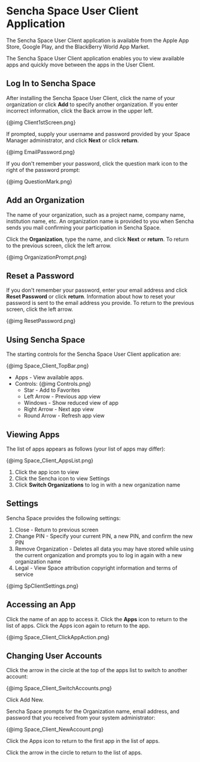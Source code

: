 # Sencha Space User Client Application

The Sencha Space User Client application is available from the Apple App Store, Google Play,
and the BlackBerry World App Market. 

The Sencha Space User Client application enables you to view available apps 
and quickly move between the apps in the User Client. 

## Log In to Sencha Space

After installing the Sencha Space User Client, click the name of your 
organization or click <b>Add</b> to specify another organization. If you enter
incorrect information, click the Back arrow in the upper left.

{@img Client1stScreen.png}

If prompted, supply your username and password provided by your 
Space Manager administrator, and click <b>Next</b> or click <b>return</b>.

{@img EmailPassword.png}

If you don't remember your password, click the question mark icon to the right
of the password prompt:

{@img QuestionMark.png}

## Add an Organization

The name of your organization, such as a project name, company name, institution name, etc. 
An organization name is provided to you when Sencha sends you mail confirming your 
participation in Sencha Space. 

Click the <b>Organization</b>, type the name, and click <b>Next</b> or <b>return</b>.
To return to the previous screen, click the left arrow.

{@img OrganizationPrompt.png}

## Reset a Password

If you don't remember your password, enter your email address and click <b>Reset Password</b> 
or click <b>return</b>. Information about how to reset your password is sent to the email
address you provide. To return to the previous screen, click the left arrow. 

{@img ResetPassword.png}

## Using Sencha Space

The starting controls for the Sencha Space User Client application are:

{@img Space_Client_TopBar.png}

<ul>
<li>Apps - View available apps.</li>
<li>Controls:
{@img Controls.png}
	<ul>
	<li>Star - Add to Favorites</li>
	<li>Left Arrow - Previous app view</li>
	<li>Windows - Show reduced view of app</li>
	<li>Right Arrow - Next app view</li>
	<li>Round Arrow - Refresh app view</li>
	</ul>
</li>
</ul>


## Viewing Apps

The list of apps appears as follows (your list of apps may differ):

{@img Space_Client_AppsList.png}

<ol>
<li>Click the app icon to view</li>
<li>Click the Sencha icon to view Settings</li>
<li>Click <b>Switch Organizations</b> to log in with a new organization name</li>
</ol>

## Settings 

Sencha Space provides the following settings:

<ol>
<li>Close - Return to previous screen</li>
<li>Change PIN - Specify your current PIN, a new PIN, and confirm the new PIN</li>
<li>Remove Organization - Deletes all data you may have stored while using the current 
organization and prompts you to log in again with a new organization name</li>
<li>Legal - View Space attribution copyright information and terms of service</li>
</ol>

{@img SpClientSettings.png}


## Accessing an App

Click the name of an app to access it. Click the **Apps** icon to return to the list of apps. 
Click the Apps icon again to return to the app.

{@img Space_Client_ClickAppAction.png}

## Changing User Accounts

Click the arrow in the circle at the top of the apps list to switch to another account:

{@img Space_Client_SwitchAccounts.png}

Click Add New.

Sencha Space prompts for the Organization name, email address, and password
that you received from your system administrator:

{@img Space_Client_NewAccount.png}

Click the Apps icon to return to the first app in the list of apps.

Click the arrow in the circle to return to the list of apps.

